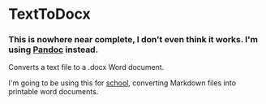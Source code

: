 TextToDocx
==========

### This is nowhere near complete, I don't even think it works. I'm using [Pandoc](http://johnmacfarlane.net/pandoc/) instead.

Converts a text file to a .docx Word document.

I'm going to be using this for [school](https://github.com/anubiann00b/school), converting Markdown files into printable word documents.
